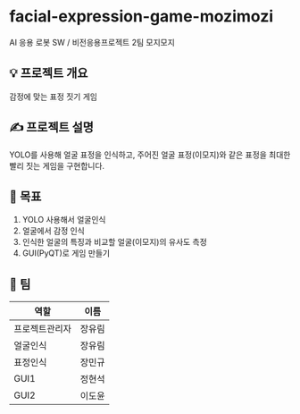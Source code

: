 # facial-expression-game-mozimozi
AI 응용 로봇 SW / 비전응용프로젝트 2팀 모지모지

## 💡 프로젝트 개요

감정에 맞는 표정 짓기 게임

## ✍️ 프로젝트 설명

YOLO를 사용해 얼굴 표정을 인식하고, 주어진 얼굴 표정(이모지)와 같은 표정을 최대한 빨리 짓는 게임을 구현합니다.

## 🎯 목표

1. YOLO 사용해서 얼굴인식
2. 얼굴에서 감정 인식
3. 인식한 얼굴의 특징과 비교할 얼굴(이모지)의 유사도 측정
4. GUI(PyQT)로 게임 만들기

## 👥 팀
| 역할 | 이름 |
| ------------- | ------------- |
| 프로젝트관리자 | 장유림 |
| 얼굴인식 | 장유림 |
| 표정인식 | 장민규 |
| GUI1 | 정현석 |
| GUI2 | 이도윤 |
